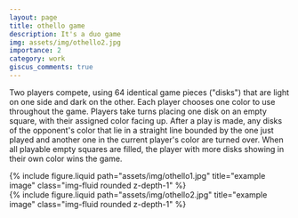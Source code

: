 ```yaml
---
layout: page
title: othello game
description: It's a duo game
img: assets/img/othello2.jpg
importance: 2
category: work
giscus_comments: true
---
```


Two players compete, using 64 identical game pieces ("disks") that are light on one side and dark on the other. Each player chooses one color to use throughout the game. Players take turns placing one disk on an empty square, with their assigned color facing up. After a play is made, any disks of the opponent's color that lie in a straight line bounded by the one just played and another one in the current player's color are turned over. When all playable empty squares are filled, the player with more disks showing in their own color wins the game.

<div class="row">
    <div class="col-sm mt-3 mt-md-0">
        {% include figure.liquid path="assets/img/othello1.jpg" title="example image" class="img-fluid rounded z-depth-1" %}
    </div>
    <div class="col-sm mt-3 mt-md-0">
        {% include figure.liquid path="assets/img/othello2.jpg" title="example image" class="img-fluid rounded z-depth-1" %}
    </div>
</div>
